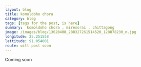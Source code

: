 ```yaml
---
layout: blog
title: komoldoho chora
category: blog
tags: [tags for the post, is here]  
summary:  komoldoho chora , miresorai , chittagong
image: /images/blog/13628408_288327261514520_128878230_n.jpg
longitude: 25.251558
lattitude: 91.054001
route: will post soon
---
```



Coming soon